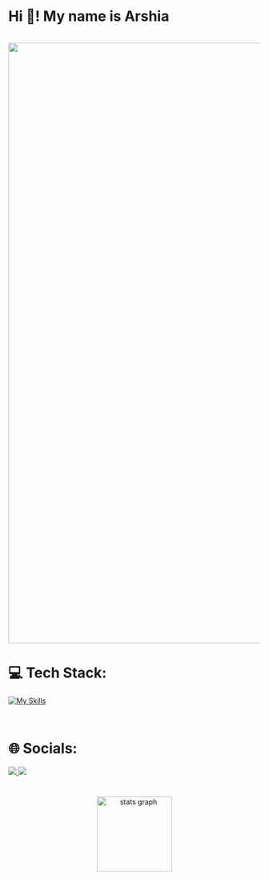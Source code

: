 <h1 align="left">Hi 👋! My name is Arshia</h1>
<br>
<img src="https://github.com/Anmol-Baranwal/Cool-GIFs-For-GitHub/assets/74038190/80728820-e06b-4f96-9c9e-9df46f0cc0a5" width="1200">
<br>

<h1 align="left">💻 Tech Stack:</h1>
  
  [![My Skills](https://skillicons.dev/icons?i=python,django,git,mysql,pycharm,vscode,linux)](https://skillicons.dev)

<br>

<h1 align="left">🌐 Socials:</h1>

<p>
  <a href="https://mail.google.com/mail/u/0/?to=pythongarayancoder@gmail.com&su=&body=&fs=1&tf=cm">
    <img src="https://skillicons.dev/icons?i=gmail" />
  </a>
  <a href="https://github.com/pythongarayan">
    <img src="https://skillicons.dev/icons?i=github" />
  </a>
</p>

###



<br clear="both">

<div align="center">
  <img src="https://github-readme-stats.vercel.app/api?username=pythongarayan&hide_title=false&hide_rank=false&show_icons=true&include_all_commits=true&count_private=true&disable_animations=false&theme=dracula&locale=en&hide_border=false" height="150" alt="stats graph"  />
</div>


